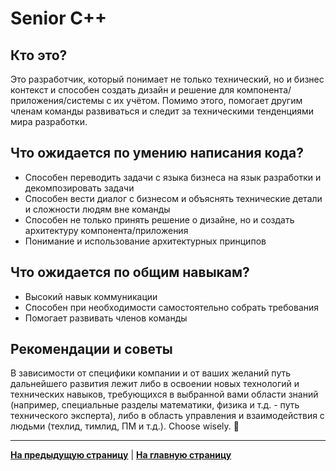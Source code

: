 # Senior C++

## Кто это?

Это разработчик, который понимает не только технический, но и бизнес контекст и способен создать дизайн и решение для компонента/приложения/системы с их учётом. Помимо этого, помогает другим членам команды развиваться и следит за техническими тенденциями мира разработки. 

## Что ожидается по умению написания кода?

- Способен переводить задачи с языка бизнеса на язык разработки и декомпозировать задачи
- Способен вести диалог с бизнесом и объяснять технические детали и сложности людям вне команды
- Способен не только принять решение о дизайне, но и создать архитектуру компонента/приложения
- Понимание и использование архитектурных принципов

## Что ожидается по общим навыкам?

- Высокий навык коммуникации
- Способен при необходимости самостоятельно собрать требования
- Помогает развивать членов команды

## Рекомендации и советы

В зависимости от специфики компании и от ваших желаний путь дальнейшего развития лежит либо в освоении новых технологий и технических навыков, требующихся в выбранной вами области знаний (например, специальные разделы математики, физика и т.д. - путь технического эксперта), либо в область управления и взаимодействия с людьми (техлид, тимлид, ПМ и т.д.). Choose wisely. 🙂

---

[**На предыдущую страницу**](Overview.md) | [**На главную страницу**](../README.md)
